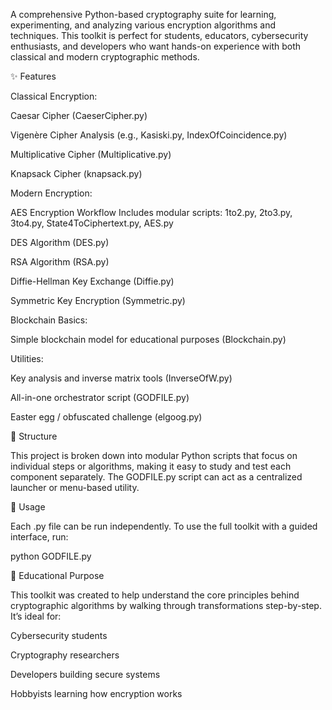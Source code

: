 A comprehensive Python-based cryptography suite for learning, experimenting, and analyzing various encryption algorithms and techniques. This toolkit is perfect for students, educators, cybersecurity enthusiasts, and developers who want hands-on experience with both classical and modern cryptographic methods.

✨ Features

Classical Encryption:

Caesar Cipher (CaeserCipher.py)

Vigenère Cipher Analysis (e.g., Kasiski.py, IndexOfCoincidence.py)

Multiplicative Cipher (Multiplicative.py)

Knapsack Cipher (knapsack.py)

Modern Encryption:

AES Encryption Workflow
Includes modular scripts:
1to2.py, 2to3.py, 3to4.py, State4ToCiphertext.py, AES.py

DES Algorithm (DES.py)

RSA Algorithm (RSA.py)

Diffie-Hellman Key Exchange (Diffie.py)

Symmetric Key Encryption (Symmetric.py)

Blockchain Basics:

Simple blockchain model for educational purposes (Blockchain.py)

Utilities:

Key analysis and inverse matrix tools (InverseOfW.py)

All-in-one orchestrator script (GODFILE.py)

Easter egg / obfuscated challenge (elgoog.py)

📁 Structure

This project is broken down into modular Python scripts that focus on individual steps or algorithms, making it easy to study and test each component separately. The GODFILE.py script can act as a centralized launcher or menu-based utility.

🔧 Usage

Each .py file can be run independently. To use the full toolkit with a guided interface, run:

python GODFILE.py

🧠 Educational Purpose

This toolkit was created to help understand the core principles behind cryptographic algorithms by walking through transformations step-by-step. It’s ideal for:

Cybersecurity students

Cryptography researchers

Developers building secure systems

Hobbyists learning how encryption works

